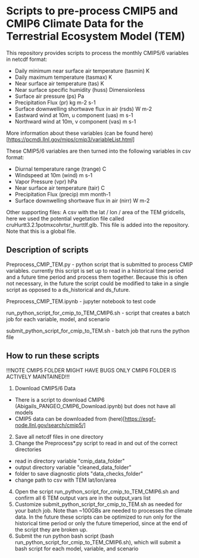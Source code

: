 # Scripts to pre-process CMIP5 and CMIP6 Climate Data for the Terrestrial Ecosystem Model (TEM)

This repository provides scripts to process the monthly CMIP5/6 variables in netcdf format: 
- Daily minimum near surface air temperature (tasmin) K
- Daily maximum temperature (tasmax) K
- Near surface air temperature (tas) K
- Near surface specific humidity (huss) Dimensionless
- Surface air pressure (ps) Pa
- Precipitation Flux (pr) kg m-2 s-1
- Surface downwelling shortwave flux in air (rsds) W m-2
- Eastward wind at 10m, u component (uas) m s-1
- Northward wind at 10m, v component (vas) m s-1

More information about these variables (can be found here)[https://pcmdi.llnl.gov/mips/cmip3/variableList.html]  

These CMIP5/6 variables are then turned into the following variables in csv format: 
- Diurnal temperature range (trange) C
- Windspeed at 10m (wind) m s-1
- Vapor Pressure (vpr) hPa
- Near surface air temperature (tair) C
- Precipitation Flux (precip) mm month-1
- Surface downwelling shortwave flux in air (nirr) W m-2 

Other supporting files:
A csv with the lat / lon / area of the TEM gridcells, here we used the potential vegetation file called cruHurtt3.2.1potmxcohrtsr_hurttlf.glb. This file is added into the repository. Note that this is a global file.

## Description of scripts
Preprocess_CMIP_TEM.py - python script that is submitted to process CMIP variables. currently this script is set up to read in a historical time period and a future time period and process them together. Because this is often not necessary, in the future the script could be modified to take in a single script as opposed to a ds_historical and ds_future.
  
Preprocess_CMIP_TEM.ipynb - jupyter notebook to test code  
 
run_python_script_for_cmip_to_TEM_CMIP6.sh - script that creates a batch job for each variable, model, and scenario
  
submit_python_script_for_cmip_to_TEM.sh - batch job that runs the python file 
  

## How to run these scripts
!!!NOTE CMIP5 FOLDER MIGHT HAVE BUGS ONLY CMIP6 FOLDER IS ACTIVELY MAINTAINED!!! 
1. Download CMIP5/6 Data 
  - There is a script to download CMIP6 (Abigails_PANGEO_CMIP6_Download.ipynb) but does not have all models
  - CMIP5 data can be downloaded from (here)[https://esgf-node.llnl.gov/search/cmip5/]
2. Save all netcdf files in one directory
3. Change the Preprocess*.py script to read in and out of the correct directories
  - read in directory variable "cmip_data_folder"
  - output directory variable "cleaned_data_folder"
  - folder to save diagnostic plots "data_checks_folder"
  - change path to csv with TEM lat/lon/area
4. Open the script run_python_script_for_cmip_to_TEM_CMIP6.sh and confirm all 6 TEM output vars are in the output_vars list
5. Customize submit_python_script_for_cmip_to_TEM.sh as needed for your batch job. Note than ~100GBs are needed to processes the climate data. In the future these scripts can be optimized to run only for the historical time period or only the future timeperiod, since at the end of the script they are broken up.
6. Submit the run python bash script (bash run_python_script_for_cmip_to_TEM_CMIP6.sh), which will submit a bash script for each model, variable, and scenario
